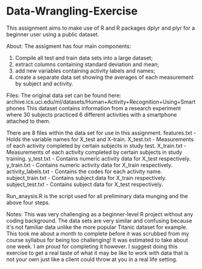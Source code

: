 # Data-Wrangling-Exercise

This assignment aims to make use of R and R packages dplyr and plyr for a beginner user using a public dataset. 


About: 
The assigment has four main components: 
1) Compile all test and train data sets into a large dataset; 
2) extract columns containing standard deviation and mean; 
3) add new variables containing activity labels and names; 
4) create a separate data set showing the averages of each measurement by subject and activity.

Files:
The original data set can be found here: archive.ics.uci.edu/ml/datasets/Human+Activity+Recognition+Using+Smartphones
This dataset contains information from a research experiment where 30 subjects practiced 6 different activities with a smartphone attached to them. 

There are 8 files within the data set for use in this assignment.
features.txt - Holds the variable names for X_test and X-train.
X_test.txt - Measurements of each activity completed by certain subjects in study test.
X_train.txt - Measurements of each activity completed by certain subjects in study training.
y_test.txt - Contains numeric activity data for X_test respectively.
y_train.txt - Contains numeric activity data for X_train respectively.
activity_labels.txt - Contains the codes for each activity name.
subject_train.txt - Contains subject data for X_train respectively.
subject_test.txt - Contains subject data for X_test respectively.

Run_anaysis.R is the script used for all preliminary data munging and the above four steps. 

Notes:
This was very challenging as a beginner-level R project without any coding background. The data sets are very similar and confusing because it's not familiar data unlike the more popular Titanic dataset for example. This took me about a month to complete before it was scrubbed from my course syllabus for being too challenging! It was estimated to take about one week. I am proud for completing it however. I suggest doing this exercise to get a real taste of what it may be like to work with data that is not your own just like a client could throw at you in a real life setting.


